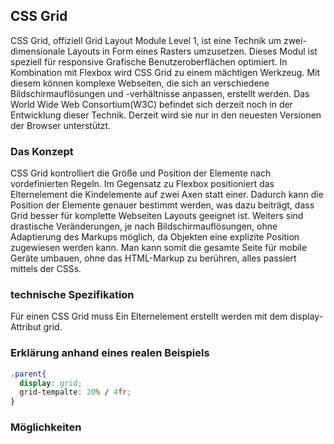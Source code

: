 ## CSS Grid
CSS Grid, offiziell Grid Layout Module Level 1, ist eine Technik um zwei-dimensionale Layouts in Form eines Rasters umzusetzen. Dieses Modul ist speziell für responsive Grafische Benutzeroberflächen optimiert. In Kombination mit Flexbox wird CSS Grid zu einem mächtigen Werkzeug. Mit diesem können komplexe Webseiten, die sich an verschiedene Bildschirmauflösungen und -verhältnisse anpassen, erstellt werden. Das World Wide Web Consortium(W3C) befindet sich derzeit noch in der Entwicklung dieser Technik. Derzeit wird sie nur in den neuesten Versionen der Browser unterstützt.

### Das Konzept
CSS Grid kontrolliert die Größe und Position der Elemente nach vordefinierten Regeln. Im Gegensatz zu Flexbox positioniert das Elternelement die Kindelemente auf zwei Axen statt einer. Dadurch kann die Position der Elemente genauer bestimmt werden, was dazu beiträgt, dass Grid besser für komplette Webseiten Layouts geeignet ist. Weiters sind drastische Veränderungen, je nach Bildschirmauflösungen, ohne Adaptierung des Markups möglich, da Objekten eine explizite Position zugewiesen werden kann. Man kann somit die gesamte Seite für mobile Geräte umbauen, ohne das HTML-Markup zu berühren, alles passiert mittels der CSSs.

### technische Spezifikation
Für einen CSS Grid muss Ein Elternelement erstellt werden mit dem display-Attribut grid.

### Erklärung anhand eines realen Beispiels


```css
.parent{
  display: grid;
  grid-tempalte: 20% / 4fr;
}
```


### Möglichkeiten
